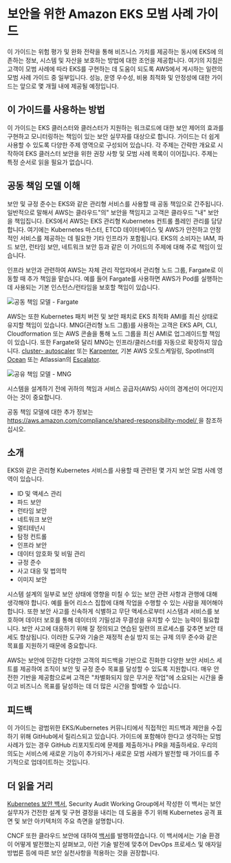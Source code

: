# 보안을 위한 Amazon EKS 모범 사례 가이드
이 가이드는 위험 평가 및 완화 전략을 통해 비즈니스 가치를 제공하는 동시에 EKS에 의존하는 정보, 시스템 및 자산을 보호하는 방법에 대한 조언을 제공합니다. 여기의 지침은 고객이 모범 사례에 따라 EKS를 구현하는 데 도움이 되도록 AWS에서 게시하는 일련의 모범 사례 가이드 중 일부입니다. 성능, 운영 우수성, 비용 최적화 및 안정성에 대한 가이드는 앞으로 몇 개월 내에 제공될 예정입니다.

## 이 가이드를 사용하는 방법
이 가이드는 EKS 클러스터와 클러스터가 지원하는 워크로드에 대한 보안 제어의 효과를 구현하고 모니터링하는 책임이 있는 보안 실무자를 대상으로 합니다. 가이드는 더 쉽게 사용할 수 있도록 다양한 주제 영역으로 구성되어 있습니다. 각 주제는 간략한 개요로 시작하여 EKS 클러스터 보안을 위한 권장 사항 및 모범 사례 목록이 이어집니다. 주제는 특정 순서로 읽을 필요가 없습니다.

## 공동 책임 모델 이해
보안 및 규정 준수는 EKS와 같은 관리형 서비스를 사용할 때 공동 책임으로 간주됩니다. 일반적으로 말해서 AWS는 클라우드"의" 보안을 책임지고 고객은 클라우드 "내" 보안을 책임집니다. EKS에서 AWS는 EKS 관리형 Kubernetes 컨트롤 플레인 관리를 담당합니다. 여기에는 Kubernetes 마스터, ETCD 데이터베이스 및 AWS가 안전하고 안정적인 서비스를 제공하는 데 필요한 기타 인프라가 포함됩니다. EKS의 소비자는 IAM, 파드 보안, 런타임 보안, 네트워크 보안 등과 같은 이 가이드의 주제에 대해 주로 책임이 있습니다.

인프라 보안과 관련하여 AWS는 자체 관리 작업자에서 관리형 노드 그룹, Fargate로 이동할 때 추가 책임을 맡습니다. 예를 들어 Fargate를 사용하면 AWS가 Pod를 실행하는 데 사용되는 기본 인스턴스/런타임을 보호할 책임이 있습니다.

![ 공동 책임 모델 - Fargate ]( images/SRM-EKS.jpg )

AWS는 또한 Kubernetes 패치 버전 및 보안 패치로 EKS 최적화 AMI를 최신 상태로 유지할 책임이 있습니다. MNG(관리형 노드 그룹)를 사용하는 고객은 EKS API, CLI, Cloudformation 또는 AWS 콘솔을 통해 노드 그룹을 최신 AMI로 업그레이드할 책임이 있습니다. 또한 Fargate와 달리 MNG는 인프라/클러스터를 자동으로 확장하지 않습니다. [cluster- autoscaler](https://github.com/kubernetes/autoscaler/blob/master/cluster-autoscaler/cloudprovider/aws/README.md) 또는 [Karpenter]( https://karpenter.sh/), 기본 AWS 오토스케일링, SpotInst의 [Ocean](https://spot.io/solutions/kubernetes-2/) 또는 Atlassian의 [Escalator]( https://github.com/atlassian/).

![ 공유 책임 모델 - MNG ]( ./images/SRM-MNG.jpg )

시스템을 설계하기 전에 귀하의 책임과 서비스 공급자(AWS) 사이의 경계선이 어디인지 아는 것이 중요합니다.

공동 책임 모델에 대한 추가 정보는 [ https://aws.amazon.com/compliance/shared-responsibility-model/ ]( https://aws.amazon.com/compliance/shared-responsibility-model/ ) 을 참조하십시오.

## 소개
EKS와 같은 관리형 Kubernetes 서비스를 사용할 때 관련된 몇 가지 보안 모범 사례 영역이 있습니다.

+ ID 및 액세스 관리
+ 파드 보안
+ 런타임 보안
+ 네트워크 보안
+ 멀티테넌시
+ 탐정 컨트롤
+ 인프라 보안
+ 데이터 암호화 및 비밀 관리
+ 규정 준수
+ 사고 대응 및 법의학
+ 이미지 보안

시스템 설계의 일부로 보안 상태에 영향을 미칠 수 있는 보안 관련 사항과 관행에 대해 생각해야 합니다. 예를 들어 리소스 집합에 대해 작업을 수행할 수 있는 사람을 제어해야 합니다. 또한 보안 사고를 신속하게 식별하고 무단 액세스로부터 시스템과 서비스를 보호하며 데이터 보호를 통해 데이터의 기밀성과 무결성을 유지할 수 있는 능력이 필요합니다. 보안 사고에 대응하기 위해 잘 정의되고 연습된 일련의 프로세스를 갖추면 보안 태세도 향상됩니다. 이러한 도구와 기술은 재정적 손실 방지 또는 규제 의무 준수와 같은 목표를 지원하기 때문에 중요합니다.

AWS는 보안에 민감한 다양한 고객의 피드백을 기반으로 진화한 다양한 보안 서비스 세트를 제공하여 조직이 보안 및 규정 준수 목표를 달성할 수 있도록 지원합니다. 매우 안전한 기반을 제공함으로써 고객은 "차별화되지 않은 무거운 작업"에 소요되는 시간을 줄이고 비즈니스 목표를 달성하는 데 더 많은 시간을 할애할 수 있습니다.

## 피드백
이 가이드는 광범위한 EKS/Kubernetes 커뮤니티에서 직접적인 피드백과 제안을 수집하기 위해 GitHub에서 릴리스되고 있습니다. 가이드에 포함해야 한다고 생각하는 모범 사례가 있는 경우 GitHub 리포지토리에 문제를 제출하거나 PR을 제출하세요. 우리의 의도는 서비스에 새로운 기능이 추가되거나 새로운 모범 사례가 발전할 때 가이드를 주기적으로 업데이트하는 것입니다.

## 더 읽을 거리
[Kubernetes 보안 백서](https://github.com/kubernetes/sig-security/blob/main/sig-security-external-audit/security-audit-2019/findings/Kubernetes%20White%20Paper.pdf), Security Audit Working Group에서 작성한 이 백서는 보안 실무자가 건전한 설계 및 구현 결정을 내리는 데 도움을 주기 위해 Kubernetes 공격 표면 및 보안 아키텍처의 주요 측면을 설명합니다.

CNCF 또한 클라우드 보안에 대하여 [백서](https://github.com/cncf/tag-security/blob/efb183dc4f19a1bf82f967586c9dfcb556d87534/security-whitepaper/v2/CNCF_cloud-native-security-whitepaper-May2022-v2.pdf)를 발행하였습니다. 이 백서에서는 기술 환경이 어떻게 발전했는지 살펴보고, 이런 기술 발전에 맞추어 DevOps 프로세스 및 애자일 방법론 등에 따른 보안 실천사항을 적용하는 것을 권장합니다.



